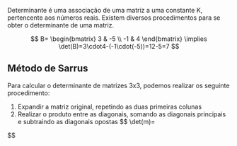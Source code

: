 Determinante é uma associação de uma matriz a uma constante K, pertencente aos números reais. Existem diversos procedimentos para se obter o determinante de uma matriz.

$$
B=
\begin{bmatrix}
3 & -5 \\
-1 & 4
\end{bmatrix}
\implies
\det(B)=3\cdot4-(-1\cdot(-5))=12-5=7
$$
## Método de Sarrus
Para calcular o determinante de matrizes 3x3, podemos realizar os seguinte procedimento:
1. Expandir a matriz original, repetindo as duas primeiras colunas
2. Realizar o produto entre as diagonais, somando as diagonais principais e subtraindo as diagonais opostas
$$
\det(m)=

$$